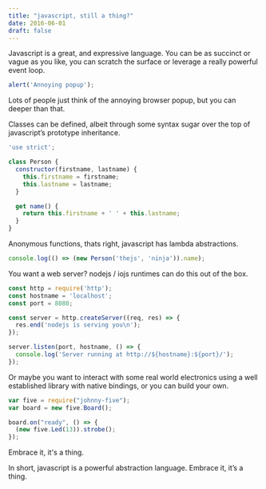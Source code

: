 ```yaml
---
title: "javascript, still a thing?"
date: 2016-06-01
draft: false
---
```


Javascript is a great, and expressive language. You can be as succinct or vague
as you like, you can scratch the surface or leverage a really powerful event
loop.

```javascript
alert('Annoying popup');
```

Lots of people just think of the annoying browser popup, but you can deeper than
that.

Classes can be defined, albeit through some syntax sugar over the top of
javascript’s prototype inheritance.

```javascript 
'use strict';

class Person { 
  constructor(firstname, lastname) { 
    this.firstname = firstname; 
    this.lastname = lastname; 
  }

  get name() {
    return this.firstname + ' ' + this.lastname;
  }
}
```

Anonymous functions, thats right, javascript has lambda abstractions.

```javascript
console.log(() => (new Person('thejs', 'ninja')).name);
```

You want a web server? nodejs / iojs runtimes can do this out of the box.

```javascript 
const http = require('http');
const hostname = 'localhost'; 
const port = 8080;

const server = http.createServer((req, res) => {
  res.end('nodejs is serving you\n'); 
});

server.listen(port, hostname, () => {
  console.log('Server running at http://${hostname}:${port}/'); 
});
```

Or maybe you want to interact with some real world electronics using a well
established library with native bindings, or you can build your own.

```javascript 
var five = require("johnny-five"); 
var board = new five.Board();

board.on("ready", () => {
  (new five.Led(13)).strobe(); 
});
```

Embrace it, it's a thing.

In short, javascript is a powerful abstraction language. Embrace it, it’s a
thing.
